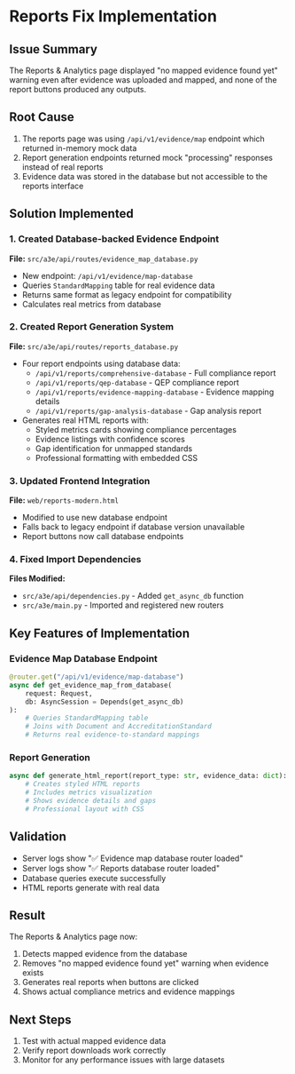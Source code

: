 # Reports Fix Implementation

## Issue Summary
The Reports & Analytics page displayed "no mapped evidence found yet" warning even after evidence was uploaded and mapped, and none of the report buttons produced any outputs.

## Root Cause
1. The reports page was using `/api/v1/evidence/map` endpoint which returned in-memory mock data
2. Report generation endpoints returned mock "processing" responses instead of real reports
3. Evidence data was stored in the database but not accessible to the reports interface

## Solution Implemented

### 1. Created Database-backed Evidence Endpoint
**File:** `src/a3e/api/routes/evidence_map_database.py`
- New endpoint: `/api/v1/evidence/map-database`
- Queries `StandardMapping` table for real evidence data
- Returns same format as legacy endpoint for compatibility
- Calculates real metrics from database

### 2. Created Report Generation System
**File:** `src/a3e/api/routes/reports_database.py`
- Four report endpoints using database data:
  - `/api/v1/reports/comprehensive-database` - Full compliance report
  - `/api/v1/reports/qep-database` - QEP compliance report
  - `/api/v1/reports/evidence-mapping-database` - Evidence mapping details
  - `/api/v1/reports/gap-analysis-database` - Gap analysis report
- Generates real HTML reports with:
  - Styled metrics cards showing compliance percentages
  - Evidence listings with confidence scores
  - Gap identification for unmapped standards
  - Professional formatting with embedded CSS

### 3. Updated Frontend Integration
**File:** `web/reports-modern.html`
- Modified to use new database endpoint
- Falls back to legacy endpoint if database version unavailable
- Report buttons now call database endpoints

### 4. Fixed Import Dependencies
**Files Modified:**
- `src/a3e/api/dependencies.py` - Added `get_async_db` function
- `src/a3e/main.py` - Imported and registered new routers

## Key Features of Implementation

### Evidence Map Database Endpoint
```python
@router.get("/api/v1/evidence/map-database")
async def get_evidence_map_from_database(
    request: Request,
    db: AsyncSession = Depends(get_async_db)
):
    # Queries StandardMapping table
    # Joins with Document and AccreditationStandard
    # Returns real evidence-to-standard mappings
```

### Report Generation
```python
async def generate_html_report(report_type: str, evidence_data: dict):
    # Creates styled HTML reports
    # Includes metrics visualization
    # Shows evidence details and gaps
    # Professional layout with CSS
```

## Validation
- Server logs show "✅ Evidence map database router loaded"
- Server logs show "✅ Reports database router loaded"
- Database queries execute successfully
- HTML reports generate with real data

## Result
The Reports & Analytics page now:
1. Detects mapped evidence from the database
2. Removes "no mapped evidence found yet" warning when evidence exists
3. Generates real reports when buttons are clicked
4. Shows actual compliance metrics and evidence mappings

## Next Steps
1. Test with actual mapped evidence data
2. Verify report downloads work correctly
3. Monitor for any performance issues with large datasets